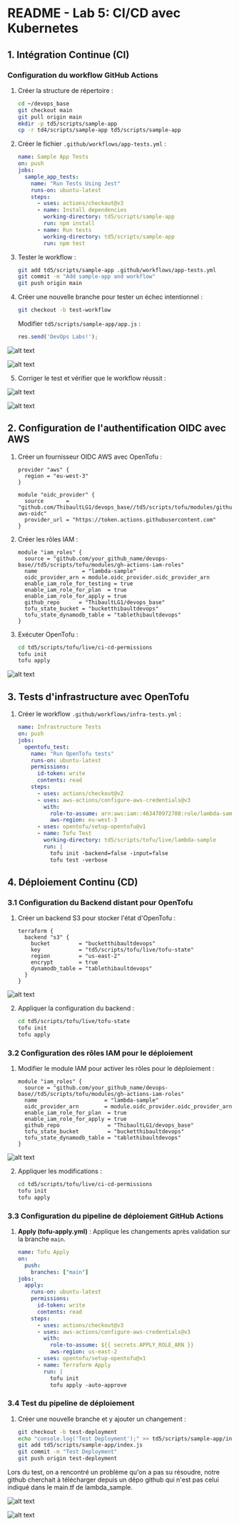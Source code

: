 # README - Lab 5: CI/CD avec Kubernetes


## 1. Intégration Continue (CI)

### Configuration du workflow GitHub Actions

1. Créer la structure de répertoire :

   ```sh
   cd ~/devops_base
   git checkout main
   git pull origin main
   mkdir -p td5/scripts/sample-app
   cp -r td4/scripts/sample-app td5/scripts/sample-app
   ```

2. Créer le fichier `.github/workflows/app-tests.yml` :

   ```yaml
   name: Sample App Tests
   on: push
   jobs:
     sample_app_tests:
       name: "Run Tests Using Jest"
       runs-on: ubuntu-latest
       steps:
         - uses: actions/checkout@v3
         - name: Install dependencies
           working-directory: td5/scripts/sample-app
           run: npm install
         - name: Run tests
           working-directory: td5/scripts/sample-app
           run: npm test
   ```

3. Tester le workflow :

   ```sh
   git add td5/scripts/sample-app .github/workflows/app-tests.yml
   git commit -m "Add sample-app and workflow"
   git push origin main
   ```

4. Créer une nouvelle branche pour tester un échec intentionnel :

   ```sh
   git checkout -b test-workflow
   ```

   Modifier `td5/scripts/sample-app/app.js` :

   ```js
   res.send('DevOps Labs!');
   ```

![alt text](<intentional error2-1.png>)

![alt text](<intentional error.png>)

5. Corriger le test et vérifier que le workflow réussit :

![alt text](<correction devops labs2.png>)

![alt text](<correction devops labs.png>)

## 2. Configuration de l'authentification OIDC avec AWS

1. Créer un fournisseur OIDC AWS avec OpenTofu :

   ```hcl
   provider "aws" {
     region = "eu-west-3"
   }

   module "oidc_provider" {
     source       = "github.com/ThibaultLG1/devops_base//td5/scripts/tofu/modules/github-aws-oidc"
     provider_url = "https://token.actions.githubusercontent.com"
   }
   ```

2. Créer les rôles IAM :

   ```hcl
   module "iam_roles" {
     source = "github.com/your_github_name/devops-base//td5/scripts/tofu/modules/gh-actions-iam-roles"
     name              = "lambda-sample"
     oidc_provider_arn = module.oidc_provider.oidc_provider_arn
     enable_iam_role_for_testing = true
     enable_iam_role_for_plan  = true
     enable_iam_role_for_apply = true
     github_repo      = "ThibaultLG1/devops_base"
     tofu_state_bucket = "bucketthibaultdevops"
     tofu_state_dynamodb_table = "tablethibaultdevops"
   }
   ```

3. Exécuter OpenTofu :

   ```sh
   cd td5/scripts/tofu/live/ci-cd-permissions
   tofu init
   tofu apply
   ```

![alt text](init.png)

## 3. Tests d'infrastructure avec OpenTofu

1. Créer le workflow `.github/workflows/infra-tests.yml` :
   ```yaml
   name: Infrastructure Tests
   on: push
   jobs:
     opentofu_test:
       name: "Run OpenTofu tests"
       runs-on: ubuntu-latest
       permissions:
         id-token: write
         contents: read
       steps:
         - uses: actions/checkout@v2
         - uses: aws-actions/configure-aws-credentials@v3
           with:
             role-to-assume: arn:aws:iam::463470972708:role/lambda-sample-tests
             aws-region: eu-west-3
         - uses: opentofu/setup-opentofu@v1
         - name: Tofu Test
           working-directory: td5/scripts/tofu/live/lambda-sample
           run: |
             tofu init -backend=false -input=false
             tofu test -verbose
   ```

## 4. Déploiement Continu (CD)


### 3.1 Configuration du Backend distant pour OpenTofu

1. Créer un backend S3 pour stocker l'état d'OpenTofu :
   ```hcl
   terraform {
     backend "s3" {
       bucket         = "bucketthibaultdevops"
       key            = "td5/scripts/tofu/live/tofu-state"
       region         = "us-east-2"
       encrypt        = true
       dynamodb_table = "tablethibaultdevops"
     }
   }
   ```

![alt text](backendInit.png)


2. Appliquer la configuration du backend :
   ```sh
   cd td5/scripts/tofu/live/tofu-state
   tofu init
   tofu apply
   ```

### 3.2 Configuration des rôles IAM pour le déploiement

1. Modifier le module IAM pour activer les rôles pour le déploiement :
   ```hcl
   module "iam_roles" {
     source = "github.com/your_github_name/devops-base//td5/scripts/tofu/modules/gh-actions-iam-roles"
     name                     = "lambda-sample"
     oidc_provider_arn        = module.oidc_provider.oidc_provider_arn
     enable_iam_role_for_plan  = true
     enable_iam_role_for_apply = true
     github_repo               = "ThibaultLG1/devops_base"
     tofu_state_bucket         = "bucketthibaultdevops"
     tofu_state_dynamodb_table = "tablethibaultdevops"
   }
   ```

![alt text](createIAM.png)

2. Appliquer les modifications :
   ```sh
   cd td5/scripts/tofu/live/ci-cd-permissions
   tofu init
   tofu apply
   ```

### 3.3 Configuration du pipeline de déploiement GitHub Actions



1. **Apply (tofu-apply.yml)** : Applique les changements après validation sur la branche `main`.
   ```yaml
   name: Tofu Apply
   on:
     push:
       branches: ["main"]
   jobs:
     apply:
       runs-on: ubuntu-latest
       permissions:
         id-token: write
         contents: read
       steps:
         - uses: actions/checkout@v3
         - uses: aws-actions/configure-aws-credentials@v3
           with:
             role-to-assume: ${{ secrets.APPLY_ROLE_ARN }}
             aws-region: us-east-2
         - uses: opentofu/setup-opentofu@v1
         - name: Terraform Apply
           run: |
             tofu init
             tofu apply -auto-approve
   ```

### 3.4 Test du pipeline de déploiement

1. Créer une nouvelle branche et y ajouter un changement :
   ```sh
   git checkout -b test-deployment
   echo "console.log('Test Deployment');" >> td5/scripts/sample-app/index.js
   git add td5/scripts/sample-app/index.js
   git commit -m "Test Deployment"
   git push origin test-deployment
   ```

Lors du test, on a rencontré un problème qu'on a pas su résoudre, notre github cherchait à télécharger depuis un dépo github qui n'est pas celui indiqué dans le main.tf de lambda_sample.

![alt text](<erreur github main.png>)

![alt text](<erreur github.png>)



